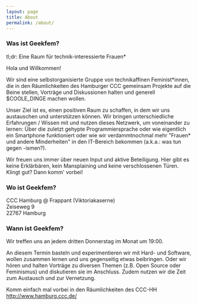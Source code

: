 ```yaml
---
layout: page
title: About
permalink: /about/
---
```


### Was ist Geekfem?
tl;dr: Eine Raum für technik-interessierte Frauen*

Hola und Willkommen!

Wir sind eine selbstorganisierte Gruppe von technikaffinen Feminist*innen, die in den Räumlichkeiten
des Hamburger CCC gemeinsam Projekte auf die Beine stellen, Vorträge und Diskussionen halten und
generell $COOLE_DINGE machen wollen.

Unser Ziel ist es, einen positiven Raum zu schaffen, in dem wir uns austauschen und unterstützen können. Wir bringen unterschiedliche Erfahrungen / Wissen mit und nutzen dieses Netzwerk, um voneinander zu lernen: Über die zuletzt gehypte Programmiersprache oder wie eigentlich ein Smartphone funktioniert oder wie wir verdammtnochmal mehr "Frauen* und andere Minderheiten" in den IT-Bereich bekommen (a.k.a.: was tun gegen -ismen?).

Wir freuen uns immer über neuen Input und aktive Beteiligung. Hier gibt es keine Erklärbären, kein Mansplaining und keine verschlossenen Türen. Klingt gut? Dann komm' vorbei!

### Wo ist Geekfem?

CCC Hamburg @ Frappant (Viktoriakaserne) <br>
Zeiseweg 9 <br>
22767 Hamburg 

### Wann ist Geekfem?
Wir treffen uns an jedem dritten Donnerstag im Monat um 19:00.

An diesem Termin basteln und experimentieren wir mit Hard- und Software, wollen zusammen lernen und uns gegenseitig etwas beibringen. Oder wir hören und halten Vorträge zu diversen Themen (z.B. Open Source oder Feminismus) und diskutieren sie im Anschluss. Zudem nutzen wir die Zeit zum Austausch und zur Vernetzung.

Komm einfach mal vorbei in den Räumlichkeiten des CCC-HH
<a href='http://www.hamburg.ccc.de/'>http://www.hamburg.ccc.de/</a>
